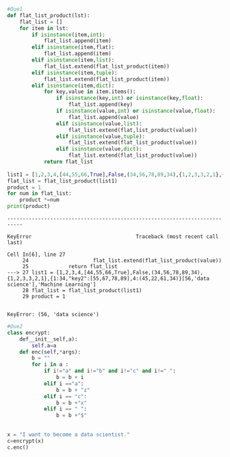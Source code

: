 ```python
#Que1
def flat_list_product(lst):
    flat_list = []
    for item in lst:
        if isinstance(item,int):
            flat_list.append(item)
        elif isinstance(item,flat):
            flat_list.append(item)
        elif isinstance(item,list):
            flat_list.extend(flat_list_product(item))
        elif isinstance(item,tuple):
            flat_list.extend(flat_list_product(item))
        elif isinstance(item,dict):
            for key,value in item.items():
                if isinstance(key,int) or isinstance(key,float):
                    flat_list.append(key)
                if isinstance(value,int) or isinstance(value,float):
                    flat_list.append(value)
                elif isinstance(value,list):
                    flat_list.extend(flat,list_product(value))
                elif isinstance(value,tuple):
                    flat_list.extend(flat_list_product(value))
                elif isinstance(value,dict):
                    flat_list.extend(flat_list_product(value))
            return flat_list
                                     
list1 = [1,2,3,4,[44,55,66,True],False,(34,56,78,89,34),{1,2,3,3,2,1},{1:34,"key2":[55,67,78,89],4:(45,22,61,34)}[56,'data science'],'Machine Learning']
flat_list = flat_list_product(list1)
product = 1
for num in flat_list:
    product *=num
print(product)
```


    ---------------------------------------------------------------------------

    KeyError                                  Traceback (most recent call last)

    Cell In[6], line 27
         24                     flat_list.extend(flat_list_product(value))
         25             return flat_list
    ---> 27 list1 = [1,2,3,4,[44,55,66,True],False,(34,56,78,89,34),{1,2,3,3,2,1},{1:34,"key2":[55,67,78,89],4:(45,22,61,34)}[56,'data science'],'Machine Learning']
         28 flat_list = flat_list_product(list1)
         29 product = 1


    KeyError: (56, 'data science')



```python
#Que2
class encrypt:
    def__init__self,a):
        self.a=a
    def enc(self,*args):
        b = ""
        for i in a :
            if i!="a" and i!="b" and i!="c" and i!=" ":
                b = b + i
            elif i =="a":
                b = b + "z"
            elif i == "c":
                b = b +"x"
            elif i == " ":
                b = b +"$"
                
                
x = "I want to become a data scientist."
c=encrypt(x)
c.enc()
            
```
